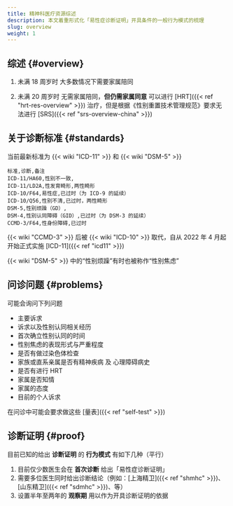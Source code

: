 ```yaml
---
title: 精神科医疗资源综述
description: 本文着重形式化「易性症诊断证明」开具条件的一般行为模式的梳理
slug: overview
weight: 1
---
```


## 综述 {#overview}

1. 未满 18 周岁时
   大多数情况下需要家属陪同

1. 未满 20 周岁时
   无需家属陪同，**但仍需家属同意**
   可以进行 [HRT]({{< ref "hrt-res-overview" >}}) 治疗，但是根据《性别重置技术管理规范》要求无法进行 [SRS]({{< ref "srs-overview-china" >}})

## 关于诊断标准 {#standards}

当前最新标准为 {{< wiki "ICD-11" >}} 和 {{< wiki "DSM-5" >}}

```csv
标准,诊断,备注
ICD-11/HA60,性别不一致,
ICD-11/LD2A,性发育畸形,两性畸形
ICD-10/F64,易性症,已过时（为 ICD-9 的延续）
ICD-10/Q56,性别不清,已过时，两性畸形
DSM-5,性别烦躁（GD）,
DSM-4,性别认同障碍（GID）,已过时（为 DSM-3 的延续）
CCMD-3/F64,性身份障碍,已过时
```

{{< wiki "CCMD-3" >}} 后被 {{< wiki "ICD-10" >}} 取代，自从 2022 年 4 月起开始正式实施 [ICD-11]({{< ref "icd11" >}})

{{< wiki "DSM-5" >}} 中的“性别烦躁”有时也被称作“性别焦虑”

## 问诊问题 {#problems}

可能会询问下列问题

- 主要诉求
- 诉求以及性别认同相关经历
- 首次确立性别认同的时间
- 性别焦虑的表现形式与严重程度
- 是否有做过染色体检查
- 家族或直系亲属是否有精神疾病 及 心理障碍病史
- 是否有进行 HRT
- 家属是否知情
- 家属的态度
- 目前的个人诉求

在问诊中可能会要求做这些 [量表]({{< ref "self-test" >}})

## 诊断证明 {#proof}

目前已知的给出 **诊断证明** 的 **行为模式** 有如下几种（平行）

1. 目前仅少数医生会在 **首次诊断** 给出「易性症诊断证明」
1. 需要多位医生同时给出诊断结论（例如：[上海精卫]({{< ref "shmhc" >}})、[山东精卫]({{< ref "sdmhc" >}})、等）
1. 设置半年至两年的 **观察期** 用以作为开具诊断证明的依据

